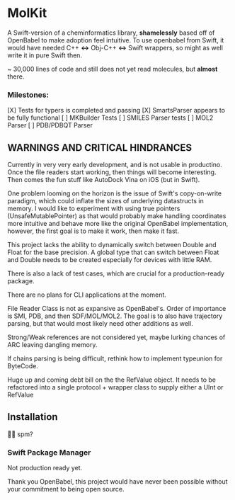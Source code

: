 # MolKit

A Swift-version of a cheminformatics library, __shamelessly__ based off of OpenBabel to make adoption feel intuitive. 
To use openbabel from Swift, it would have needed C++ __<->__ Obj-C++ __<->__ Swift wrappers, so might as well write it in pure Swift then.  

~ 30,000 lines of code and still does not yet read molecules, but __almost__ there.

### Milestones:  
[X]  Tests for typers is completed and passing 
[X]  SmartsParser appears to be fully functional
[ ]  MKBuilder Tests
[ ]  SMILES Parser tests
[ ]  MOL2 Parser 
[ ]  PDB/PDBQT Parser

## WARNINGS AND CRITICAL HINDRANCES   

Currently in very very early development, and is not usable in productino. Once the file readers start working, then things will become interesting. Then comes the fun stuff like AutoDock Vina on iOS (but in Swift).

One problem looming on the horizon is the issue of Swift's copy-on-write paradigm, which could inflate the sizes of underlying datastructs in memory. I would like to experiment with using true pointers (UnsafeMutablePointer) as that would probably make handling coordinates more intuitive and behave more like the original OpenBabel implementation, however, the first goal is to make it work, then make it fast. 

This project lacks the ability to dynamically switch between Double and Float for the base precision. A global type that can switch between Float and Double needs to be created especially for devices with little RAM. 

There is also a lack of test cases, which are crucial for a production-ready package.  

There are no plans for CLI applications at the moment.

File Reader Class is not as expansive as OpenBabel's. Order of importance is SMI, PDB, and then SDF/MOL/MOL2. The goal is to also have trajectory parsing, but that would most likely need other additions as well.

Strong/Weak references are not considered yet, maybe lurking chances of ARC leaving dangling memory. 

If chains parsing is being difficult, rethink how to implement typeunion for ByteCode.

Huge up and coming debt bill on the the RefValue object. It needs to be refactored into a single protocol + wrapper class to supply either a UInt or RefValue 

## Installation
🤷‍♂️ spm?

### Swift Package Manager
Not production ready yet.




Thank you OpenBabel, this project would have never been possible without your commitment to 
being open source. 
